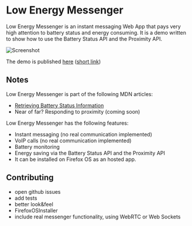 # Low Energy Messenger

Low Energy Messenger is an instant messaging Web App that pays very high attention to battery status and energy consuming. It is a demo written to show how to use the Battery Status API and the Proximity API.

![Screenshot](https://raw.github.com/franciov/low-energy-messenger/master/img/screenshots/firefoxos-simulator.png)

The demo is published [here](http://www.francesco.iovine.name/mdn/low-energy-messenger/public_html/) ([short link](http://goo.gl/87QanF))

## Notes

Low Energy Messenger is part of the following MDN articles: 
- [Retrieving Battery Status Information](https://developer.mozilla.org/en-US/Apps/Developing/gather_and_modify_data/retrieving_battery_status_information)
- Near of far? Responding to proximity (coming soon)

Low Energy Messenger has the following features:

- Instant messaging (no real communication implemented)
- VoIP calls (no real communication implemented)
- Battery monitoring
- Energy saving via the Battery Status API and the Proximity API
- It can be installed on Firefox OS as an hosted app.

## Contributing

- open github issues
- add tests
- better look&feel
- FirefoxOSInstaller
- include real messenger functionality, using WebRTC or Web Sockets

